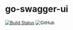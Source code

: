 # go-swagger-ui
[![Build Status](https://drone.adamkoro.com/api/badges/adamkoro/go-swagger-ui/status.svg)](https://drone.adamkoro.com/adamkoro/go-swagger-ui)
![GitHub](https://img.shields.io/github/license/adamkoro/go-swagger-ui)

